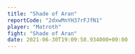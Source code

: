 ```yaml
---
title: "Shade of Aran"
reportCode: "2dxwMnYH37rFJfN1"
player: "Matroth"
fight: "Shade of Aran"
date: 2021-06-30T19:09:58.934000+00:00
---
```

